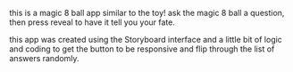 this is a magic 8 ball app similar to the toy! 
ask the magic 8 ball a question, then press reveal to have it tell you your fate.

this app was created using the Storyboard interface and a little bit of logic and coding to get the button to be responsive and flip through the list of answers randomly.
